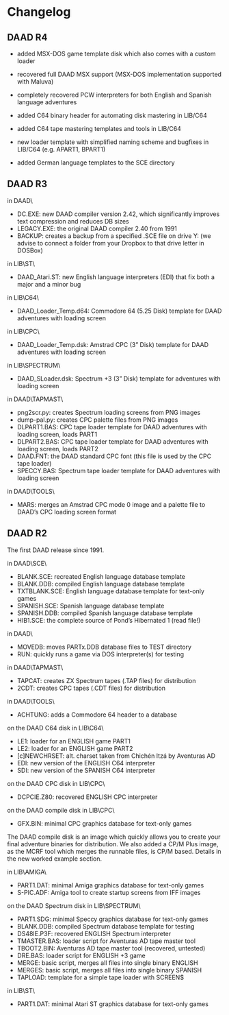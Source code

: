 # Changelog

## DAAD R4

* added MSX-DOS game template disk which also comes with a custom loader

* recovered full DAAD MSX support (MSX-DOS implementation supported with Maluva)

* completely recovered PCW interpreters for both English and Spanish language adventures

* added C64 binary header for automating disk mastering in LIB/C64

* added C64 tape mastering templates and tools in LIB/C64

* new loader template with simplified naming scheme and bugfixes in LIB/C64 (e.g. APART1, BPART1)

* added German language templates to the SCE directory

## DAAD R3

in DAAD\

* DC.EXE: new DAAD compiler version 2.42, which significantly improves text compression and reduces DB sizes
* LEGACY.EXE: the original DAAD compiler 2.40 from 1991
* BACKUP: creates a backup from a specified .SCE file on drive Y: (we advise to connect a folder from your Dropbox to that drive letter in DOSBox)

in LIB\ST\

* DAAD_Atari.ST: new English language interpreters (EDI) that fix both a major and a minor bug

in LIB\C64\

* DAAD_Loader_Temp.d64: Commodore 64 (5.25 Disk) template for DAAD adventures with loading screen

in LIB\CPC\

* DAAD_Loader_Temp.dsk: Amstrad CPC (3” Disk) template for DAAD adventures with loading screen

in LIB\SPECTRUM\

* DAAD_SLoader.dsk: Spectrum +3 (3” Disk) template for adventures with loading screen

in DAAD\TAPMAST\

* png2scr.py: creates Spectrum loading screens from PNG images
* dump-pal.py: creates CPC palette files from PNG images
* DLPART1.BAS: CPC tape loader template for DAAD adventures with loading screen, loads PART1
* DLPART2.BAS: CPC tape loader template for DAAD adventures with loading screen, loads PART2
* DAAD.FNT: the DAAD standard CPC font (this file is used by the CPC tape loader)
* SPECCY.BAS: Spectrum tape loader template for DAAD adventures with loading screen

in DAAD\TOOLS\

* MARS: merges an Amstrad CPC mode 0 image and a palette file to DAAD’s CPC loading screen format

## DAAD R2

The first DAAD release since 1991.

in DAAD\SCE\

* BLANK.SCE: recreated English language database template
* BLANK.DDB: compiled English language database template
* TXTBLANK.SCE: English language database template for text-only games
* SPANISH.SCE: Spanish language database template
* SPANISH.DDB: compiled Spanish language database template
* HIB1.SCE: the complete source of Pond’s Hibernated 1 (read file!)

in DAAD\

* MOVEDB: moves PARTx.DDB database files to TEST directory
* RUN: quickly runs a game via DOS interpreter(s) for testing

in DAAD\TAPMAST\

* TAPCAT: creates ZX Spectrum tapes (.TAP files) for distribution
* 2CDT: creates CPC tapes (.CDT files) for distribution

in DAAD\TOOLS\

* ACHTUNG: adds a Commodore 64 header to a database

on the DAAD C64 disk in LIB\C64\

* LE1: loader for an ENGLISH game PART1 
* LE2: loader for an ENGLISH game PART2
* [c]NEWCHRSET: alt. charset taken from Chichén Itzá by Aventuras AD
* EDI: new version of the ENGLISH C64 interpreter
* SDI: new version of the SPANISH C64 interpreter

on the DAAD CPC disk in LIB\CPC\

* DCPCIE.Z80: recovered ENGLISH CPC interpreter

on the DAAD compile disk in LIB\CPC\

* GFX.BIN: minimal CPC graphics database for text-only games

The DAAD compile disk is an image which quickly allows you to create your final adventure binaries for distribution. We also added a CP/M Plus image, as the MCRF tool which merges the runnable files, is CP/M based. Details in the new worked example section.

in LIB\AMIGA\

* PART1.DAT: minimal Amiga graphics database for text-only games
* S-PIC.ADF: Amiga tool to create startup screens from IFF images

on the DAAD Spectrum disk in LIB\SPECTRUM\

* PART1.SDG: minimal Speccy graphics database for text-only games
* BLANK.DDB: compiled Spectrum database template for testing
* DS48IE.P3F: recovered ENGLISH Spectrum interpreter
* TMASTER.BAS: loader script for Aventuras AD tape master tool
* TBOOT2.BIN: Aventuras AD tape master tool (recovered, untested)
* DRE.BAS: loader script for ENGLISH +3 game
* MERGE: basic script, merges all files into single binary ENGLISH
* MERGES: basic script, merges all files into single binary SPANISH
* TAPLOAD: template for a simple tape loader with SCREEN$

in LIB\ST\

* PART1.DAT: minimal Atari ST graphics database for text-only games